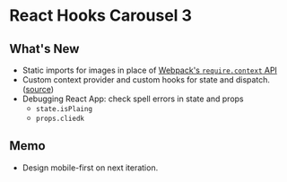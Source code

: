 # React Hooks Carousel 3

## What's New

- Static imports for images in place of [Webpack's `require.context` API](https://webpack.js.org/guides/dependency-management/)
- Custom context provider and custom hooks for state and dispatch. ([source](https://kentcdodds.com/blog/how-to-use-react-context-effectively))
- Debugging React App: check spell errors in state and props
  - `state.isPlaing`
  - `props.cliedk`

## Memo

- Design mobile-first on next iteration.

